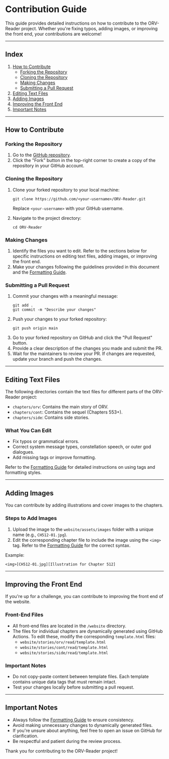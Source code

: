 # Contribution Guide

This guide provides detailed instructions on how to contribute to the ORV-Reader project. Whether you're fixing typos, adding images, or improving the front end, your contributions are welcome!

---

## Index
1. [How to Contribute](#how-to-contribute)
   - [Forking the Repository](#forking-the-repository)
   - [Cloning the Repository](#cloning-the-repository)
   - [Making Changes](#making-changes)
   - [Submitting a Pull Request](#submitting-a-pull-request)
2. [Editing Text Files](#editing-text-files)
3. [Adding Images](#adding-images)
4. [Improving the Front End](#improving-the-front-end)
5. [Important Notes](#important-notes)

---

## How to Contribute

### Forking the Repository
1. Go to the [GitHub repository](https://github.com/Bittu5134/ORV-Reader).
2. Click the "Fork" button in the top-right corner to create a copy of the repository in your GitHub account.

### Cloning the Repository
1. Clone your forked repository to your local machine:
   ```
   git clone https://github.com/<your-username>/ORV-Reader.git
   ```
   Replace `<your-username>` with your GitHub username.

2. Navigate to the project directory:
   ```
   cd ORV-Reader
   ```

### Making Changes
1. Identify the files you want to edit. Refer to the sections below for specific instructions on editing text files, adding images, or improving the front end.
2. Make your changes following the guidelines provided in this document and the [Formatting Guide](./formatting.md).

### Submitting a Pull Request
1. Commit your changes with a meaningful message:
   ```
   git add .
   git commit -m "Describe your changes"
   ```
2. Push your changes to your forked repository:
   ```
   git push origin main
   ```
3. Go to your forked repository on GitHub and click the "Pull Request" button.
4. Provide a clear description of the changes you made and submit the PR.
5. Wait for the maintainers to review your PR. If changes are requested, update your branch and push the changes.

---

## Editing Text Files

The following directories contain the text files for different parts of the ORV-Reader project:
- `chapters/orv`: Contains the main story of ORV.
- `chapters/cont`: Contains the sequel (Chapters 553+).
- `chapters/side`: Contains side stories.

### What You Can Edit
- Fix typos or grammatical errors.
- Correct system message types, constellation speech, or outer god dialogues.
- Add missing tags or improve formatting.

Refer to the [Formatting Guide](./formatting.md) for detailed instructions on using tags and formatting styles.

---

## Adding Images

You can contribute by adding illustrations and cover images to the chapters.

### Steps to Add Images
1. Upload the image to the `website/assets/images` folder with a unique name (e.g., `CH512-01.jpg`).
2. Edit the corresponding chapter file to include the image using the `<img>` tag. Refer to the [Formatting Guide](./formatting.md) for the correct syntax.

Example:
```
<img>[CH512-01.jpg][Illustration for Chapter 512]
```

---

## Improving the Front End

If you're up for a challenge, you can contribute to improving the front end of the website.

### Front-End Files
- All front-end files are located in the `/website` directory.
- The files for individual chapters are dynamically generated using GitHub Actions. To edit these, modify the corresponding `template.html` files:
  - `website/stories/orv/read/template.html`
  - `website/stories/cont/read/template.html`
  - `website/stories/side/read/template.html`

### Important Notes
- Do not copy-paste content between template files. Each template contains unique data tags that must remain intact.
- Test your changes locally before submitting a pull request.

---

## Important Notes

- Always follow the [Formatting Guide](./formatting.md) to ensure consistency.
- Avoid making unnecessary changes to dynamically generated files.
- If you're unsure about anything, feel free to open an issue on GitHub for clarification.
- Be respectful and patient during the review process.

Thank you for contributing to the ORV-Reader project!